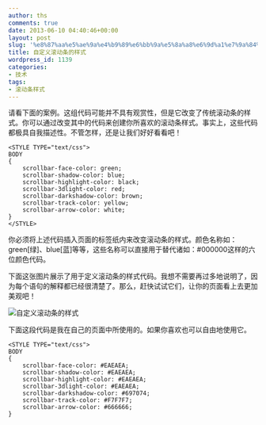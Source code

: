 ```yaml
---
author: ths
comments: true
date: 2013-06-10 04:40:46+00:00
layout: post
slug: '%e8%87%aa%e5%ae%9a%e4%b9%89%e6%bb%9a%e5%8a%a8%e6%9d%a1%e7%9a%84%e6%a0%b7%e5%bc%8f'
title: 自定义滚动条的样式
wordpress_id: 1139
categories:
- 技术
tags:
- 滚动条样式
---
```


请看下面的案例。这组代码可能并不具有观赏性，但是它改变了传统滚动条的样式。你可以通过改变其中的代码来创建你所喜欢的滚动条样式。事实上，这些代码都极具自我描述性。不管怎样，还是让我们好好看看吧！




    
    <STYLE TYPE="text/css">
    BODY
    {
        scrollbar-face-color: green;
        scrollbar-shadow-color: blue;
        scrollbar-highlight-color: black;
        scrollbar-3dlight-color: red;
        scrollbar-darkshadow-color: brown;
        scrollbar-track-color: yellow;
        scrollbar-arrow-color: white;
    }
    </STYLE>





你必须将上述代码插入页面的<head></head>标签纸内来改变滚动条的样式。颜色名称如：green[绿]、blue[蓝]等等，这些名称可以直接用于替代诸如：#000000这样的六位颜色代码。





下面这张图片展示了用于定义滚动条的样式代码。我想不需要再过多地说明了，因为每个语句的解释都已经很清楚了。那么，赶快试试它们，让你的页面看上去更加美观吧！





![自定义滚动条的样式](http://img.sj33.cn/uploads/allimg/200710/20071008092223300.gif)





下面这段代码是我在自己的页面中所使用的。如果你喜欢也可以自由地使用它。




    
    <STYLE TYPE="text/css">
    BODY
    {
        scrollbar-face-color: #EAEAEA;
        scrollbar-shadow-color: #EAEAEA;
        scrollbar-highlight-color: #EAEAEA;
        scrollbar-3dlight-color: #EAEAEA;
        scrollbar-darkshadow-color: #697074;
        scrollbar-track-color: #F7F7F7;
        scrollbar-arrow-color: #666666;
    }



